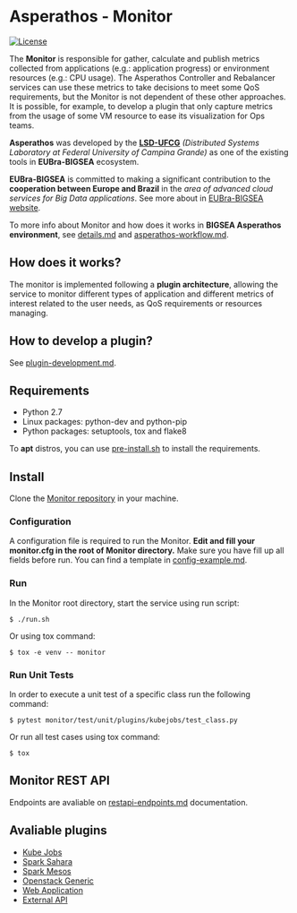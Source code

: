 # Asperathos - Monitor
[![License](https://img.shields.io/badge/License-Apache%202.0-blue.svg)](https://opensource.org/licenses/Apache-2.0)

The **Monitor** is responsible for gather, calculate and publish metrics collected from applications (e.g.: application progress) or environment resources (e.g.: CPU usage).
The Asperathos Controller and Rebalancer services can use these metrics to take decisions to meet some QoS requirements, but the Monitor is not dependent of these other approaches.
It is possible, for example, to develop a plugin that only capture metrics from the usage of some VM resource to ease its visualization for Ops teams.

**Asperathos** was developed by the [**LSD-UFCG**](https://www.lsd.ufcg.edu.br/#/) *(Distributed Systems Laboratory at Federal University of Campina Grande)* as one of the existing tools in **EUBra-BIGSEA** ecosystem.

**EUBra-BIGSEA** is committed to making a significant contribution to the **cooperation between Europe and Brazil** in the *area of advanced cloud services for Big Data applications*. See more about in [EUBra-BIGSEA website](http://www.eubra-bigsea.eu/).

To more info about Monitor and how does it works in **BIGSEA Asperathos environment**, see [details.md](docs/details.md) and [asperathos-workflow.md](docs/asperathos-workflow.md).

## How does it works?
The monitor is implemented following a **plugin architecture**, allowing the service to monitor different types of application and different metrics of interest related to the user needs, as QoS requirements or resources managing. 

## How to develop a plugin?
See [plugin-development.md](docs/plugin-development.md).

## Requirements
* Python 2.7
* Linux packages: python-dev and python-pip
* Python packages: setuptools, tox and flake8

To **apt** distros, you can use [pre-install.sh](pre-install.sh) to install the requirements.

## Install
Clone the [Monitor repository](https://github.com/ufcg-lsd/asperathos-monitor) in your machine.

### Configuration
A configuration file is required to run the Monitor. **Edit and fill your monitor.cfg in the root of Monitor directory.** Make sure you have fill up all fields before run.
You can find a template in [config-example.md](config-example.md). 

### Run
In the Monitor root directory, start the service using run script:
```
$ ./run.sh
```

Or using tox command:
```
$ tox -e venv -- monitor
```

### Run Unit Tests
 In order to execute a unit test of a specific class run the following command:
 ```
$ pytest monitor/test/unit/plugins/kubejobs/test_class.py
```
 Or run all test cases using tox command:
 ```
$ tox
```

## Monitor REST API
Endpoints are avaliable on [restapi-endpoints.md](docs/restapi-endpoints.md) documentation.

## Avaliable plugins
* [Kube Jobs](docs/plugins/kubejobs.md)
* [Spark Sahara](docs/plugins/spark_sahara.md)
* [Spark Mesos](docs/plugins/spark_mesos.md)
* [Openstack Generic](docs/plugins/openstack_generic.md)
* [Web Application](docs/plugins/web_app.md)
* [External API](docs/plugins/external-api.md)
